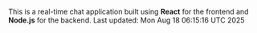 This is a real-time chat application built using **React** for the frontend and **Node.js** for the backend.
Last updated: Mon Aug 18 06:15:16 UTC 2025
